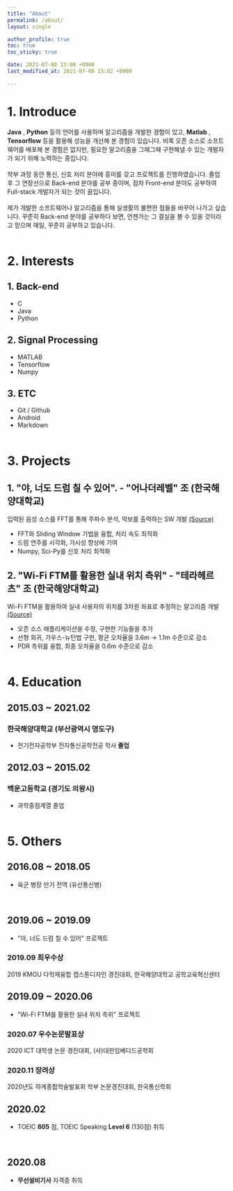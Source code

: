 ```yaml
---
title: "About"
permalink: /about/
layout: single

author_profile: true
toc: true
toc_sticky: true

date: 2021-07-08 15:00 +0900
last_modified_at: 2021-07-08 15:02 +0900

---
```


# 1. Introduce

__Java__ , __Python__ 등의 언어를 사용하며 알고리즘을 개발한 경험이 있고, __Matlab__ , __Tensorflow__ 등을 활용해 성능을 개선해 본 경험이 있습니다. 비록 오픈 소스로 소프트웨어를 배포해 본 경험은 없지만, 필요한 알고리즘을 그때그때 구현해낼 수 있는 개발자가 되기 위해 노력하는 중입니다.<br/><br/>
학부 과정 동안 통신, 신호 처리 분야에 흥미를 갖고 프로젝트를 진행하였습니다. 졸업 후 그 연장선으로 Back-end 분야를 공부 중이며, 점차 Front-end 분야도 공부하여 Full-stack 개발자가 되는 것이 꿈입니다.<br/><br/>
제가 개발한 소프트웨어나 알고리즘을 통해 실생활의 불편한 점들을 바꾸어 나가고 싶습니다. 꾸준히 Back-end 분야를 공부하다 보면, 언젠가는 그 결실을 볼 수 있을 것이라고 믿으며 매일, 꾸준히 공부하고 있습니다.
<br/><br/>

# 2. Interests

## 1. Back-end
 - C
 - Java
 - Python

## 2. Signal Processing
 - MATLAB
 - Tensorflow
 - Numpy

## 3. ETC
 - Git / Github
 - Android
 - Markdown
<br/><br/>

# 3. Projects

## 1. "야, 너도 드럼 칠 수 있어". - "어나더레벨" 조 (한국해양대학교)

입력된 음성 소스를 FFT를 통해 주파수 분석, 악보를 출력하는 SW 개발 [(Source)](https://github.com/bye0nys/drum-final)
 - FFT와 Sliding Window 기법을 융합, 처리 속도 최적화
 - 드럼 연주를 시각화, 가시성 향상에 기여
 - Numpy, Sci-Py를 신호 처리 최적화

## 2. "Wi-Fi FTM를 활용한 실내 위치 측위" - "테라헤르츠" 조 (한국해양대학교)
Wi-Fi FTM을 활용하여 실내 사용자의 위치를 3차원 좌표로 추정하는 알고리즘 개발 [(Source)](https://github.com/bye0nys/WiFi-ML)
 - 오픈 소스 애플리케이션을 수정, 구현한 기능들을 추가
 - 선형 회귀, 가우스-뉴턴법 구현, 평균 오차율을 3.6m -> 1.1m 수준으로 감소
 - PDR 측위를 융합, 최종 오차율을 0.6m 수준으로 감소
<br/><br/>


# 4. Education

## 2015.03 ~ 2021.02
### 한국해양대학교 (부산광역시 영도구)
- 전기전자공학부 전자통신공학전공 학사 __졸업__

## 2012.03 ~ 2015.02
### 백운고등학교 (경기도 의왕시)
- 과학중점계열 졸업
<br/><br/>

# 5. Others

## 2016.08 ~ 2018.05
 - 육군 병장 만기 전역 (유선통신병)
<br/>

## 2019.06 ~ 2019.09
 - "야, 너도 드럼 칠 수 있어" 프로젝트
### 2019.09 __최우수상__
2019 KMOU 다학제융합 캡스톤디자인 경진대회, 한국해양대학교 공학교육혁신센터
<br/>

## 2019.09 ~ 2020.06
 - "Wi-Fi FTM를 활용한 실내 위치 측위" 프로젝트
### 2020.07 __우수논문발표상__
2020 ICT 대학생 논문 경진대회, (사)대한임베디드공학회
### 2020.11 __장려상__
2020년도 하계종합학술발표회 학부 논문경진대회, 한국통신학회
<br/>

## 2020.02
 - TOEIC __805__ 점, TOEIC Speaking __Level 6__ (130점) 취득
<br/>

## 2020.08
 - __무선설비기사__ 자격증 취득